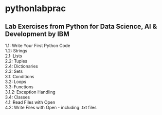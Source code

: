 # pythonlabprac

## Lab Exercises from Python for Data Science, AI & Development by IBM

1.1: Write Your First Python Code<br>
1.2: Strings<br>
2.1: Lists<br>
2.2: Tuples<br>
2.4: Dictionaries<br>
2.3: Sets<br>
3.1: Conditions<br>
3.2: Loops<br>
3.3: Functions<br>
3.1.2: Exception Handling<br>
3.4: Classes<br>
4.1: Read Files with Open<br>
4.2: Write Files with Open - including .txt files<br>
